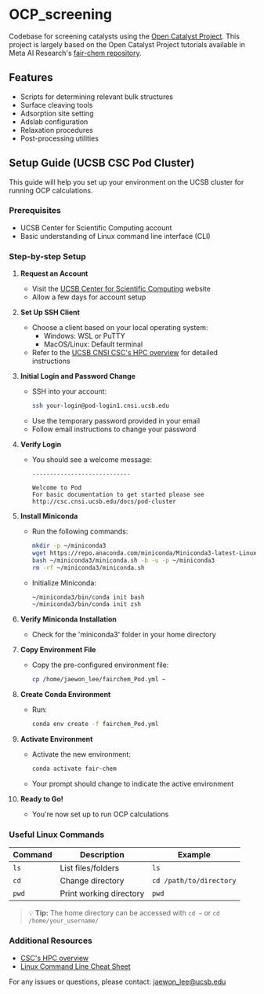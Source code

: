 # OCP_screening

Codebase for screening catalysts using the [Open Catalyst Project](https://opencatalystproject.org/index.html). This project is largely based on the Open Catalyst Project tutorials available in Meta AI Research's [fair-chem repository](https://github.com/FAIR-Chem/fairchem).

## Features

- Scripts for determining relevant bulk structures
- Surface cleaving tools
- Adsorption site setting
- Adslab configuration
- Relaxation procedures
- Post-processing utilities

## Setup Guide (UCSB CSC Pod Cluster)

This guide will help you set up your environment on the UCSB cluster for running OCP calculations.

### Prerequisites

- UCSB Center for Scientific Computing account
- Basic understanding of Linux command line interface (CLI)

### Step-by-step Setup

1. **Request an Account**
   - Visit the [UCSB Center for Scientific Computing](https://csc.cnsi.ucsb.edu/) website
   - Allow a few days for account setup

2. **Set Up SSH Client**
   - Choose a client based on your local operating system:
     - Windows: WSL or PuTTY
     - MacOS/Linux: Default terminal
   - Refer to the [UCSB CNSI CSC's HPC overview](https://csc.cnsi.ucsb.edu/sites/default/files/2023-01/HPC_Workshop_Winter_23.pdf) for detailed instructions

3. **Initial Login and Password Change**
   - SSH into your account:
     ```bash
     ssh your-login@pod-login1.cnsi.ucsb.edu
     ```
   - Use the temporary password provided in your email
   - Follow email instructions to change your password

4. **Verify Login**
   - You should see a welcome message:
     ```
     ----------------------------
     
     Welcome to Pod
     For basic documentation to get started please see
     http://csc.cnsi.ucsb.edu/docs/pod-cluster
     ```

5. **Install Miniconda**
   - Run the following commands:
     ```bash
     mkdir -p ~/miniconda3
     wget https://repo.anaconda.com/miniconda/Miniconda3-latest-Linux-x86_64.sh -O ~/miniconda3/miniconda.sh
     bash ~/miniconda3/miniconda.sh -b -u -p ~/miniconda3
     rm -rf ~/miniconda3/miniconda.sh
     ```
   - Initialize Miniconda:
     ```bash
     ~/miniconda3/bin/conda init bash
     ~/miniconda3/bin/conda init zsh
     ```

6. **Verify Miniconda Installation**
   - Check for the 'miniconda3' folder in your home directory

7. **Copy Environment File**
   - Copy the pre-configured environment file:
     ```bash
     cp /home/jaewon_lee/fairchem_Pod.yml ~
     ```

8. **Create Conda Environment**
   - Run:
     ```bash
     conda env create -f fairchem_Pod.yml
     ```

9. **Activate Environment**
   - Activate the new environment:
     ```bash
     conda activate fair-chem
     ```
   - Your prompt should change to indicate the active environment

10. **Ready to Go!**
    - You're now set up to run OCP calculations

### Useful Linux Commands

| Command | Description | Example |
|---------|-------------|---------|
| `ls` | List files/folders | `ls` |
| `cd` | Change directory | `cd /path/to/directory` |
| `pwd` | Print working directory | `pwd` |

> 💡 **Tip:** The home directory can be accessed with `cd ~` or `cd /home/your_username/`

### Additional Resources

- [CSC's HPC overview](https://csc.cnsi.ucsb.edu/sites/default/files/2023-01/HPC_Workshop_Winter_23.pdf)
- [Linux Command Line Cheat Sheet](https://www.stationx.net/linux-command-line-cheat-sheet/)

For any issues or questions, please contact: jaewon_lee@ucsb.edu
